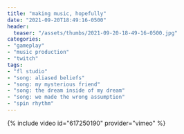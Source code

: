 ```yaml
---
title: "making music, hopefully"
date: "2021-09-20T18:49:16-0500"
header:
  teaser: "/assets/thumbs/2021-09-20-18-49-16-0500.jpg"
categories:
- "gameplay"
- "music production"
- "twitch"
tags:
- "fl studio"
- "song: aliased beliefs"
- "song: my mysterious friend"
- "song: the dream inside of my dream"
- "song: we made the wrong assumption"
- "spin rhythm"
---
```

{% include video id="617250190" provider="vimeo" %}
